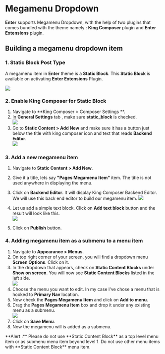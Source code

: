 # Megamenu Dropdown

**Enter** supports Megamenu Dropdown, with the help of two plugins that comes bundled with the theme namely :  **King Composer** plugin and **Enter Extensions** plugin.

## Building a megamenu dropdown item

### 1. Static Block Post Type

A megamenu item in **Enter** theme is a **Static Block**. This **Static Block** is available on activating **Enter Extensions** Plugin.

![](http://transvelo.github.io/docs/enter/images/admin-static-content.png)

### 2. Enable King Composer for Static Block

1. Navigate to **King Composer > Composer Settings **.
2. In **General Settings** tab , make sure **static_block** is checked.<br/>![](http://transvelo.github.io/docs/enter/images/kc-settings.png)
3. Go to **Static Content > Add New** and make sure it has a button just below the title with king composer icon and text that reads **Backend Editor**.<br/>![](http://transvelo.github.io/docs/enter/images/king-composer-button.png)

### 3. Add a new megamenu item

1. Navigate to **Static Content > Add New**.
2. Give it a title, lets say **"Pages Megamenu Item"** item. The title is not used anywhere in displaying the menu.
3. Click on **Backend Editor**. It will display King Composer Backend Editor. We will use this back end editor to build our megamenu item.
![](http://transvelo.github.io/docs/electro/images/test-megamenu-item.png)

4. Let us add a simple text block. Click on **Add text block** button and the result will look like this.<br/>![](http://transvelo.github.io/docs/electro/images/add-text-block.png)
5. Click on **Publish** button.

### 4. Adding megamenu item as a submenu to a menu item

1. Navigate to **Appearance > Menus**.
2. On top right corner of your screen, you will find a dropdown menu **Screen Options**. Click on it.
3. In the dropdown that appears, check on **Static Content Blocks** under **Show on screen**. You will now see **Static Content Blocks** listed in the left side. <br/>![](http://transvelo.github.io/docs/electro/images/static-content-block-left-menu.png)
4. Choose the menu you want to edit. In my case I've chose a menu that is hooked to **Primary Nav** location.
5. Now check the **Pages Megamenu Item** and click on **Add to menu**.
6. Drag the **Pages Megamenu Item** box and drop it under any existing menu as a submenu.<br/>
![](http://transvelo.github.io/docs/electro/images/static-block-submenu.png)
7. Click on **Save Menu**.
8. Now the megamenu will is added as a submenu.

<div class="alert alert-danger">**Alert :** Please do not use **Static Content Block** as a top level menu item or as submenu menu item beyond level 1. Do not use other menu items with **Static Content Block** menu item.</div>

